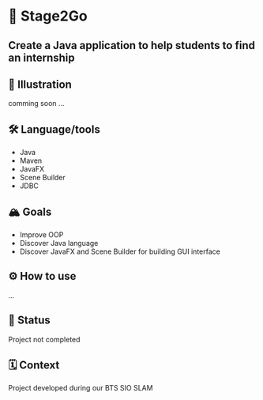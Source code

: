 # :rocket: Stage2Go

## Create a Java application to help students to find an internship

## 📸 Illustration 
comming soon ...


## 🛠 Language/tools 
- Java
- Maven
- JavaFX
- Scene Builder
- JDBC


## 🏔 Goals 
- Improve OOP
- Discover Java language
- Discover JavaFX and Scene Builder for building GUI interface

## ⚙️ How to use 
...


## 🎯 Status 
Project not completed

## 🗓 Context 
Project developed during our BTS SIO SLAM